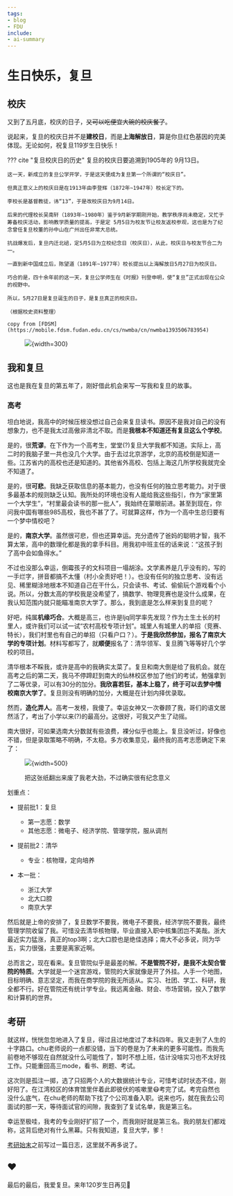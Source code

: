 ```yaml
---
tags:
- blog
- FDU
include:
- ai-summary
---
```


# 生日快乐，复旦

## 校庆

又到了五月底，校庆的日子，<s>又可以吃便宜大碗的校庆餐了</s>。

说起来，复旦的校庆日并不是**建校日**，而是**上海解放日**，算是你旦红色基因的完美体现。无论如何，祝复旦119岁生日快乐！

??? cite "复旦校庆日的历史"
    复旦的校庆日要追溯到1905年的 9月13日。

    这一天，新成立的复旦公学开学，于是这天便成为复旦第一个所谓的“校庆日”。

    但真正意义上的校庆日是在1913年由李登辉（1872年~1947年）校长定下的。

    李校长是基督教徒，讳“13”，于是改校庆日为9月14日。

    后来的代理校长吴南轩（1893年~1980年）鉴于9月新学期刚开始，教学秩序尚未稳定，又忙于筹备校庆活动，影响教学质量的提高，于是定 5月5日为校友节让校友返校参观，这也是为了纪念曾任复旦校董的孙中山在广州出任非常大总统。

    抗战爆发后，复旦内迁北碚，定5月5日为立校纪念日（校庆日），从此，校庆日与校友节合二为一。

    一直到新中国成立后，陈望道（1891年~1977年）校长提出以上海解放日5月27日为校庆日。

    巧合的是，四十余年前的这一天，复旦公学师生在《时报》刊登申明，使“复旦”正式出现在公众的视野中。

    所以，5月27日是复旦诞生的日子，是复旦真正的校庆日。

    （根据校史资料整理）

    copy from [FDSM](https://mobile.fdsm.fudan.edu.cn/cs/nwmba/cn/nwmba1393506783954)

<figure markdown>

![](/Blog/2024/assets/2024-05-26-13-28-11.png){width=300}

</figure>



## 我和复旦

这也是我在复旦的第五年了，刚好借此机会来写一写我和复旦的故事。

### 高考
坦白地说，我高中的时候压根没想过自己会来复旦读书。原因不是我对自己的没有想象力，也不是我太过高傲非清北不取。而是**我根本不知道还有复旦这么个学校**。

是的，很**荒谬**。在下作为一个高考生，堂堂(?)复旦大学我都不知道。实际上，高二时的我脑子里一共也没几个大学。由于去过北京游学，北京的高校倒是知道一些。江苏省内的高校也还是知道的。其他省外高校、包括上海这几所学校我就完全不知道了。

是的，很**可悲**。我缺乏获取信息的基本能力，也没有任何的独立思考能力。对于很多最基本的规则缺乏认知。我所处的环境也没有人能给我这些指引，作为“家里第一个大学生”，“村里最会读书的那一批人”，我始终在蒙眼前进。甚至到现在，你问我中国有哪些985高校，我也不甚了了。可就算这样，作为一个高中生总归要有一个梦中情校吧？

是的，**南京大学**。虽然很可悲，但也还算幸运。充分遗传了爸妈的聪明才智，我不算太笨，高中的数理化都是我的拿手科目。用我初中班主任的话来说：“这孩子到了高中会如鱼得水。”

不过也没那么幸运，倒霉孩子的文科项目一塌胡涂。文学素养是几乎没有的，写的一手烂字，拼音都搞不太懂（村小全责好吧！）。也没有任何的独立思考、没有远见、稀里糊涂地根本不知道自己在干什么，只会读书、考试、偷偷玩个游戏看个小说。所以，分数太高的学校我是没希望了，搞数学、物理竞赛也是没什么成果，在我认知范围内就只能瞄准南京大学了。那么，我到底是怎么样来到复旦的呢？

好吧，纯属**机缘巧合**。大概是高三，也许是ljq同学率先发现？作为土生土长的村里人，或许我们可以试一试“农村高校专项计划”。城里人有城里人的单招（竞赛、特长），我们村里也有自己的单招（只看户口？）。**于是我欣然参加，报名了南京大学的专项计划**。材料写都写了，就**顺便**报名了：清华领军、复旦腾飞等等好几个学校的项目。

清华根本不睬我，或许是高中的我确实太菜了。复旦和南大倒是给了我机会。就在高考之后的第二天，我马不停蹄赶到南大的仙林校区参加了他们的考试，勉强拿到了二等优录，可以有30分的加分。**我欣喜若狂，基本上稳了，终于可以去梦中情校南京大学了**。复旦则没有明确的加分，大概是在计划内择优录取。

然而，**造化弄人**。高考一发榜，我傻了。幸运女神又一次眷顾了我，哥们的语文居然活了，考出了小学以来(?)的最高分。这很好，可我又产生了动摇。

南大很好，可如果选南大分数就有些浪费，裸分似乎也能上。复旦没听过，好像也不错，但是录取策略不明确，不太稳。多方收集意见，最终我的高考志愿确定下来了：

<figure markdown>

![](/Blog/2024/assets/2024-05-26-14-20-13.png){width=500}

<figurecaption>
把这张纸翻出来废了我老大劲，不过确实很有纪念意义
</figurecaption>
</figure>

划重点：

- 提前批1：复旦
    - 第一志愿：数学
    - 其他志愿：微电子、经济学院、管理学院，服从调剂

- 提前批2：清华
    - 专业：核物理，定向培养

- 本一批：
    - 浙江大学
    - 北大口腔
    - 南京大学

然后就是上帝的安排了，复旦数学不要我，微电子不要我，经济学院不要我，最终管理学院收留了我。可惜没去清华核物理，毕业直接入职中核集团岂不美哉。浙大最近实力猛涨，真正的top3啊；北大口腔也是绝佳选择；南大不必多说，同为华五，实力很强，主要是离家近啊。

总而言之，现在看来。复旦管院似乎是最差的解。**不是管院不好，是我不太契合管院的特质**。大学就是一个迷宫游戏，管院的大家就像是开了外挂。人手一个地图，目标明确、意志坚定，而我在商学院的我无所适从。实习、社团、学工、科研，我全都不行。好在管院还有统计学专业。我远离金融、财会、市场营销，投入了数学和计算机的世界。

## 考研

就这样，恍恍忽忽地进入了复旦，得过且过地度过了本科四年。我又走到了人生的十字路口。chu老师说的一点都没错，当下的卷是为了未来的更多可能性。而我先前卷地不够现在自然就没什么可能性了，暂时不想上班，估计没啥实习也不太好找工作。只能重回高三mode，看书、刷题、考试。

这次则是孤注一掷，选了只招两个人的大数据统计专业，可惜考试时状态不佳，刚好阳了。在江湾校区的体育馆里伴着此即彼伏的咳嗽里😷考完了试。考完自然也没什么底气，在chu老师的帮助下找了个公司准备入职。说来也巧，就在我去公司面试的那一天，等待面试官的间隙，我查到了复试名单，我是第三名。

幸运至极哇，我考的专业刚好扩招了一个，而我刚好就是第三名。我的朋友们都戏称，这背后绝对有什么黑幕。只有我知道，复旦大学，爹！

[考研始末](../../2023/GEE)之前写过一篇日志，这里就不再多说了。

## ❤️

最后的最后，我爱复旦。来年120岁生日再见👋